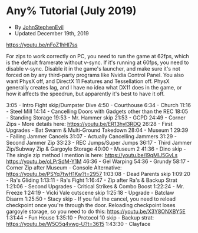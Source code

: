 # Any% Tutorial (July 2019)
- By [JohnStephenEvil](https://www.speedrun.com/user/JohnStephenEvil)
- Updated December 19th, 2019

https://youtu.be/nFoZ1hHl7ss

For zips to work correctly on PC, you need to run the game at 62fps, which is the default framerate without v-sync. If it's running at 60fps, you need to disable v-sync. Disable it in the game's launcher, and make sure it's not forced on by any third-party programs like Nvidia Control Panel.
You also want PhysX off, and DirectX 11 Features and Tessellation off. PhysX generally creates lag, and I have no idea what DX11 does in the game, or how it affects the speedrun, but apparently it's best to have it off.

3:05 - Intro Fight skip/Dumpster Dive
4:50 - Courthouse
6:34 - Church
11:16 - Steel Mill
14:14 - Cancelling Doors with Gadgets other than the REC
18:05 - Standing Storage
19:53 - Mr. Hammer skip
21:53 - GCPD
24:49 - Corner Zips - More details here: https://youtu.be/ER13hyl3RDQ
26:28 - First Upgrades - Bat Swarm & Multi-Ground Takedown
28:04 - Museum 1
29:39 - Failing Jammer Cancels
31:07 - Actually Cancelling Jammers
31:29 - Second Jammer Zip
33:23 - REC Jumps/Super Jumps
36:17 - Third Jammer Zip/Subway Zip & Gargoyle Storage
40:00 - Museum 2
41:36 - Dino skip - The single zip method I mention is here: https://youtu.be/I9qMlJ5GvLs
https://youtu.be/oLPrSdM-Y1M
46:36 - Gel Warping
54:36 - Grundy
58:17 - Corner Zip after Museum - Console Alternative: https://youtu.be/PSYq7twH1Kw?t=2957
1:03:08 - Dead Parents skip
1:09:20 - Ra's Gliding
1:13:11 - Ra's Fight
1:16:47 - Zip after Ra's & Backup Strat
1:21:06 - Second Upgrades - Critical Strikes & Combo Boost
1:22:24 - Mr. Freeze
1:24:19 - Vicki Vale cutscene skip
1:25:18 - Upgrade - Batclaw Disarm
1:25:50 - Stacy skip - If you fail the cancel, you need to reload checkpoint once you're through the door. Reloading checkpoint loses gargoyle storage, so you need to do this: https://youtu.be/X3Y8ONXBY5E
1:31:44 - Fun House
1:35:10 - Protocol 10 skip - Backup strat: https://youtu.be/W5O5g4vwg-U?t=3615
1:43:30 - Clayface
